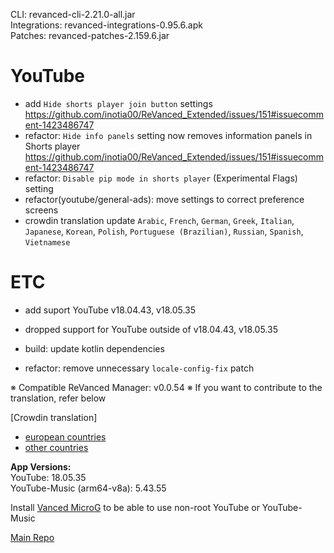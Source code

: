 CLI: revanced-cli-2.21.0-all.jar  
Integrations: revanced-integrations-0.95.6.apk  
Patches: revanced-patches-2.159.6.jar  

YouTube
==
- add `Hide shorts player join button` settings https://github.com/inotia00/ReVanced_Extended/issues/151#issuecomment-1423486747
- refactor: `Hide info panels` setting now removes information panels in Shorts player https://github.com/inotia00/ReVanced_Extended/issues/151#issuecomment-1423486747
- refactor: `Disable pip mode in shorts player` (Experimental Flags) setting
- refactor(youtube/general-ads): move settings to correct preference screens
- crowdin translation update
`Arabic`, `French`, `German`, `Greek`, `Italian`, `Japanese`, `Korean`, `Polish`, `Portuguese (Brazilian)`, `Russian`, `Spanish`, `Vietnamese`

ETC
==
- add suport YouTube v18.04.43, v18.05.35
- dropped support for YouTube outside of v18.04.43, v18.05.35

- build: update kotlin dependencies
- refactor: remove unnecessary `locale-config-fix` patch

※ Compatible ReVanced Manager: v0.0.54
※ If you want to contribute to the translation, refer below

[Crowdin translation]
- [european countries](https://crowdin.com/project/revancedextendedeu)
- [other countries](https://crowdin.com/project/revancedextended)
  
**App Versions:**  
YouTube: 18.05.35  
YouTube-Music (arm64-v8a): 5.43.55  

Install [Vanced MicroG](https://github.com/inotia00/VancedMicroG/releases) to be able to use non-root YouTube or YouTube-Music  

[Main Repo](https://github.com/NoName-exe/revanced-extended-mnml)  
